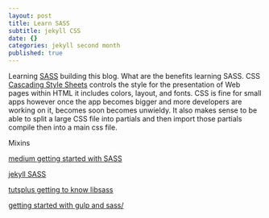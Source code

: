 ```yaml
---
layout: post
title: Learn SASS
subtitle: jekyll CSS
date: {}
categories: jekyll second month
published: true
---
```


Learning [SASS](https://sass-lang.com) building this blog. What are the benefits learning SASS. CSS [Cascading Style Sheets](https://www.w3.org/Style/CSS/ "CSS") controls the style for the presentation of Web pages within HTML it includes colors, layout, and fonts. CSS is fine for small apps however once the app becomes bigger and more developers are working on it, becomes soon becomes unwieldy. It also makes sense to be able to split a large CSS file into partials and then import those partials compile then into a main css file.

Mixins

[medium getting started with SASS](https://medium.com/@thejasonfile/getting-started-with-sass-dedb271bdf5a)

[jekyll SASS](https://jekyllrb.com/docs/assets/)

[tutsplus getting to know libsass](https://webdesign.tutsplus.com/articles/getting-to-know-libsass--cms-23114)

[getting started with gulp and sass/](http://ryanchristiani.com/getting-started-with-gulp-and-sass/)
